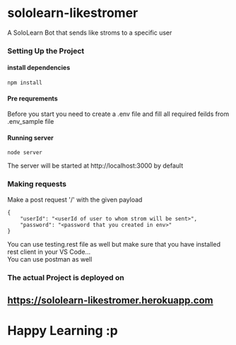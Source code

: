 # sololearn-likestromer
A SoloLearn Bot that sends like stroms to a specific user

### Setting Up the Project
#### install dependencies
```
npm install
```

#### Pre requrements
Before you start you need to create a .env file and fill all required feilds from .env_sample file

#### Running server
```
node server
```
The server will be started at http://localhost:3000 by default

### Making requests

Make a post request '/' with the given payload
```
{
    "userId": "<userId of user to whom strom will be sent>",
    "password": "<password that you created in env>"
}
```
You can use testing.rest file as well but make sure that you have installed rest client in your VS Code...<br>
You can use postman as well

### The actual Project is deployed on 
## https://sololearn-likestromer.herokuapp.com

# Happy Learning :p
